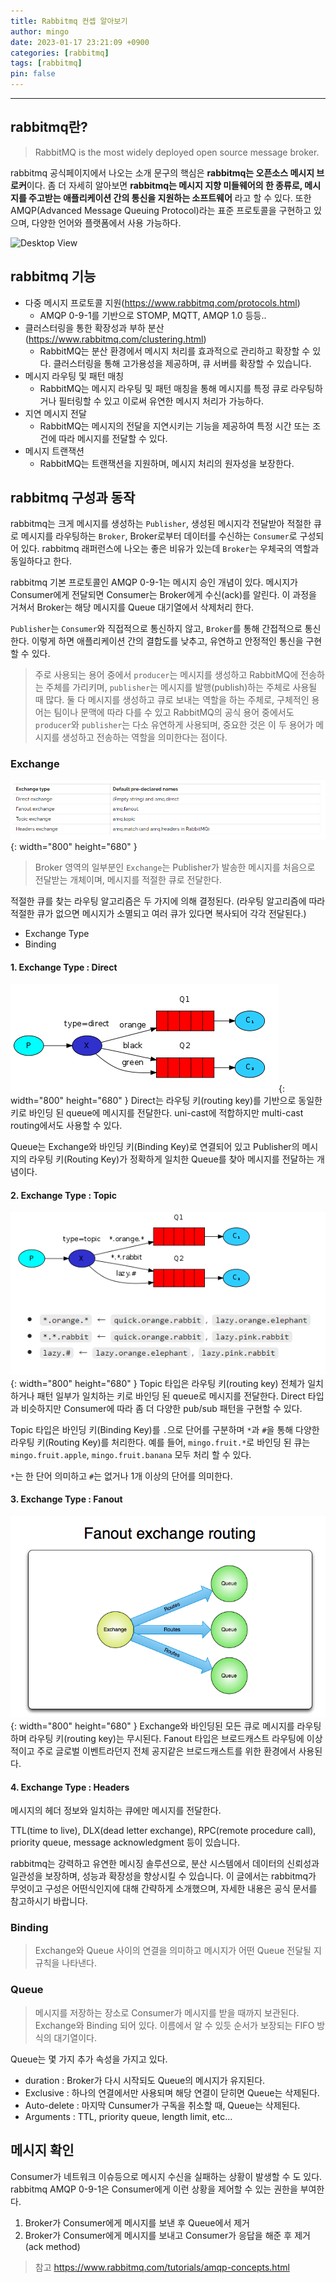 ```yaml
---
title: Rabbitmq 컨셉 알아보기
author: mingo
date: 2023-01-17 23:21:09 +0900
categories: [rabbitmq]
tags: [rabbitmq]
pin: false
---
```


----

## rabbitmq란?
> RabbitMQ is the most widely deployed open source message broker.

rabbitmq 공식페이지에서 나오는 소개 문구의 핵심은 **rabbitmq는 오픈소스 메시지 브로커**이다.
좀 더 자세히 알아보면 **rabbitmq는 메시지 지향 미들웨어의 한 종류로, 메시지를 주고받는 애플리케이션 간의 통신을 지원하는 소프트웨어** 라고 할 수 있다.
또한 AMQP(Advanced Message Queuing Protocol)라는 표준 프로토콜을 구현하고 있으며, 다양한 언어와 플랫폼에서 사용 가능하다.

![Desktop View](https://www.rabbitmq.com/img/tutorials/intro/hello-world-example-routing.png)

## rabbitmq 기능
 - 다중 메시지 프로토콜 지원(https://www.rabbitmq.com/protocols.html)
   - AMQP 0-9-1를 기반으로 STOMP, MQTT, AMQP 1.0 등등..
 - 클러스터링을 통한 확장성과 부하 분산(https://www.rabbitmq.com/clustering.html)
   - RabbitMQ는 분산 환경에서 메시지 처리를 효과적으로 관리하고 확장할 수 있다. 클러스터링을 통해 고가용성을 제공하며, 큐 서버를 확장할 수 있습니다.
 - 메시지 라우팅 및 패턴 매칭
   - RabbitMQ는 메시지 라우팅 및 패턴 매칭을 통해 메시지를 특정 큐로 라우팅하거나 필터링할 수 있고 이로써 유연한 메시지 처리가 가능하다.
 - 지연 메시지 전달 
   - RabbitMQ는 메시지의 전달을 지연시키는 기능을 제공하여 특정 시간 또는 조건에 따라 메시지를 전달할 수 있다.
 - 메시지 트랜잭션 
   - RabbitMQ는 트랜잭션을 지원하며, 메시지 처리의 원자성을 보장한다.

## rabbitmq 구성과 동작
rabbitmq는 크게 메시지를 생성하는 `Publisher`, 
생성된 메시지각 전달받아 적절한 큐로 메시지를 라우팅하는 `Broker`, 
Broker로부터 데이터를 수신하는 `Consumer`로 구성되어 있다.
rabbitmq 래퍼런스에 나오는 좋은 비유가 있는데 `Broker`는 우체국의 역할과 동일하다고 한다. 

rabbitmq 기본 프로토콜인 AMQP 0-9-1는 메시지 승인 개념이 있다. 
메시지가 Consumer에게 전달되면 Consumer는 Broker에게 수신(ack)를 알린다. 
이 과정을 거쳐서 Broker는 해당 메시지를 Queue 대기열에서 삭제처리 한다.

`Publisher`는 `Consumer`와 직접적으로 통신하지 않고, `Broker`를 통해 간접적으로 통신한다. 
이렇게 하면 애플리케이션 간의 결합도를 낮추고, 유연하고 안정적인 통신을 구현할 수 있다.

> 주로 사용되는 용어 중에서 `producer`는 메시지를 생성하고 RabbitMQ에 전송하는 주체를 가리키며, `publisher`는 메시지를 발행(publish)하는 주체로 사용될 때 많다.  둘 다 메시지를 생성하고 큐로 보내는 역할을 하는 주체로, 구체적인 용어는 팀이나 문맥에 따라 다를 수 있고 RabbitMQ의 공식 용어 중에서도 `producer`와 `publisher`는 다소 유연하게 사용되며, 중요한 것은 이 두 용어가 메시지를 생성하고 전송하는 역할을 의미한다는 점이다.

### Exchange
![Desktop View](/assets/img/post/20230117/2.png){: width="800" height="680" }

> Broker 영역의 일부분인 `Exchange`는 Publisher가 발송한 메시지를 처음으로 전달받는 개체이며, 메시지를 적절한 큐로 전달한다.

적절한 큐를 찾는 라우팅 알고리즘은 두 가지에 의해 결정된다. (라우팅 알고리즘에 따라 적절한 큐가 없으면 메시지가 소멸되고 여러 큐가 있다면 복사되어 각각 전달된다.)
 - Exchange Type
 - Binding

#### 1. Exchange Type : Direct
![Desktop View](/assets/img/post/20230117/3.png){: width="800" height="680" }
Direct는 라우팅 키(routing key)를 기반으로 동일한 키로 바인딩 된 queue에 메시지를 전달한다. 
uni-cast에 적합하지만 multi-cast routing에서도 사용할 수 있다.

Queue는 Exchange와 바인딩 키(Binding Key)로 연결되어 있고 
Publisher의 메시지의 라우팅 키(Routing Key)가 정확하게 일치한 Queue를 찾아 메시지를 전달하는 개념이다.

#### 2. Exchange Type : Topic
![Desktop View](/assets/img/post/20230117/4.png){: width="800" height="680" }
Topic 타입은 라우팅 키(routing key) 전체가 일치하거나 패턴 일부가 일치하는 키로 바인딩 된 queue로 메시지를 전달한다.
Direct 타입과 비슷하지만 Consumer에 따라 좀 더 다양한 pub/sub 패턴을 구현할 수 있다.

Topic 타입은 바인딩 키(Binding Key)를 `.`으로 단어를 구분하며 `*`과 `#`을 통해 다양한 라우팅 키(Routing Key)를 처리한다.
예를 들어, `mingo.fruit.*`로 바인딩 된 큐는 `mingo.fruit.apple`, `mingo.fruit.banana` 모두 처리 할 수 있다.

`*`는 한 단어 의미하고 `#`는 없거나 1개 이상의 단어를 의미한다. 

#### 3. Exchange Type : Fanout
![Desktop View](/assets/img/post/20230117/5.png){: width="800" height="680" }
Exchange와 바인딩된 모든 큐로 메시지를 라우팅하며 라우팅 키(routing key)는 무시된다. 
Fanout 타입은 브로드캐스트 라우팅에 이상적이고 주로 글로벌 이벤트라던지 전체 공지같은 브로드캐스트를 위한 환경에서 사용된다.

#### 4. Exchange Type : Headers
메시지의 헤더 정보와 일치하는 큐에만 메시지를 전달한다.


TTL(time to live), DLX(dead letter exchange), RPC(remote procedure call), priority queue, message acknowledgment 등이 있습니다.

rabbitmq는 강력하고 유연한 메시징 솔루션으로, 분산 시스템에서 데이터의 신뢰성과 일관성을 보장하며, 성능과 확장성을 향상시킬 수 있습니다. 이 글에서는 rabbitmq가 무엇이고 구성은 어떤식인지에 대해 간략하게 소개했으며, 자세한 내용은 공식 문서를 참고하시기 바랍니다.


### Binding
> Exchange와 Queue 사이의 연결을 의미하고 메시지가 어떤 Queue 전달될 지 규칙을 나타낸다.

### Queue
> 메시지를 저장하는 장소로 Consumer가 메시지를 받을 때까지 보관된다. Exchange와 Binding 되어 있다. 이름에서 알 수 있듯 순서가 보장되는 FIFO 방식의 대기열이다.

Queue는 몇 가지 추가 속성을 가지고 있다.
- duration : Broker가 다시 시작되도 Queue의 메시지가 유지된다.
- Exclusive : 하나의 연결에서만 사용되며 해당 연결이 닫히면 Queue는 삭제된다.
- Auto-delete : 마지막 Cunsumer가 구독을 취소할 때, Queue는 삭제된다.
- Arguments : TTL, priority queue, length limit, etc... 


## 메시지 확인
Consumer가 네트워크 이슈등으로 메시지 수신을 실패하는 상황이 발생할 수 도 있다.
rabbitmq AMQP 0-9-1은 Consumer에게 이런 상황을 제어할 수 있는 권한을 부여한다. 

1. Broker가 Consumer에게 메시지를 보낸 후 Queue에서 제거
2. Broker가 Consumer에게 메시지를 보내고 Consumer가 응답을 해준 후 제거(ack method)

> 참고 https://www.rabbitmq.com/tutorials/amqp-concepts.html  

